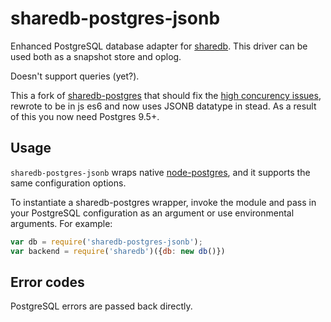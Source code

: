 # sharedb-postgres-jsonb

Enhanced PostgreSQL database adapter for [sharedb](https://github.com/share/sharedb). This
driver can be used both as a snapshot store and oplog.

Doesn't support queries (yet?).

This a fork of [sharedb-postgres](https://github.com/share/sharedb-postgres) that should fix the [high concurency issues](https://github.com/share/sharedb-postgres/issues/1), rewrote to be in js es6 and now uses JSONB datatype in stead. As a result of this you now need Postgres 9.5+.


## Usage

`sharedb-postgres-jsonb` wraps native [node-postgres](https://github.com/brianc/node-postgres), and it supports the same configuration options.

To instantiate a sharedb-postgres wrapper, invoke the module and pass in your
PostgreSQL configuration as an argument or use environmental arguments. For example:

```js
var db = require('sharedb-postgres-jsonb');
var backend = require('sharedb')({db: new db()})
```

## Error codes

PostgreSQL errors are passed back directly.
